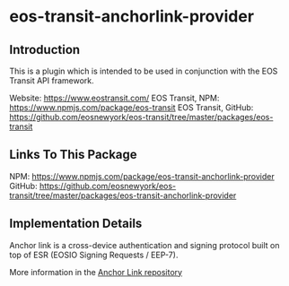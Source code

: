 # eos-transit-anchorlink-provider

## Introduction

This is a plugin which is intended to be used in conjunction with the EOS Transit API framework.

Website: https://www.eostransit.com/
EOS Transit, NPM: https://www.npmjs.com/package/eos-transit
EOS Transit, GitHub: https://github.com/eosnewyork/eos-transit/tree/master/packages/eos-transit

## Links To This Package

NPM: https://www.npmjs.com/package/eos-transit-anchorlink-provider
GitHub: https://github.com/eosnewyork/eos-transit/tree/master/packages/eos-transit-anchorlink-provider

## Implementation Details

Anchor link is a cross-device authentication and signing protocol built on top of ESR (EOSIO Signing Requests / EEP-7).

More information in the [Anchor Link repository](https://github.com/greymass/anchor-link)
